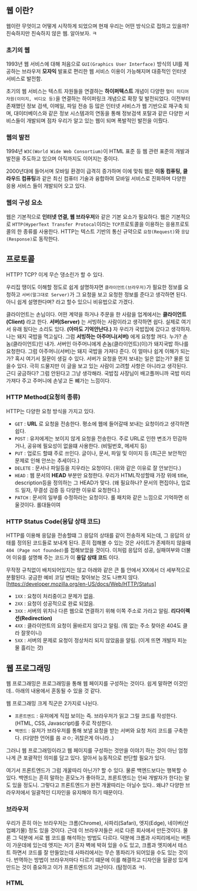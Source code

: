 ## 웹 이란?
웹이란 무엇이고 어떻게 시작하게 되었으며 현재 우리는 어떤 방식으로 접하고 있을까? 친숙하지만 친숙하지 않은 웹. 알아보자. ㅋ

### 초기의 웹

1993년 웹 서비스에 대해 처음으로 `GUI(Graphics User Interface)` 방식의 UI를 제공하는 브라우저 __**모자익**__ 발표로 편리한 웹 서비스 이용이 가능해지며 대중적인 인터넷 서비스로 발전함.


초기의 웹 서비스는 텍스트 자원들을 연결하는 **하이퍼텍스트** 개념이 다양한 `멀티 미디어 자원(이미지, 비디오 등)`을 연결하는 하이퍼링크 개념으로 확장 및 발전되었다. 이전부터 존재했던 정보 검색, 이메일, 파일 전송 등 많은 인터넷 서비스가 웹 기반으로 재구축 되며, 대이터베이스와 같은 정보 시스템과의 연동을 통해 정보검색 포탈과 같은 다양한 서비스들이 개발되며 점차 우리가 알고 있는 웹이 되며 폭발적인 발전을 이뤘다.


### 웹의 발전

1994년 `W3C(World Wide Web Consortium)`이 HTML 표준 등 웹 관련 표준의 개발과 발전을 주도하고 있으며 아직까지도 이어지는 중이다.

2000년대에 들어서며 모바일 환경이 급격히 증가하며 이에 맞춰 웹은 **이동 컴퓨팅, 클라우드 컴퓨팅**과 같은 최신 컴퓨터 기술과 융합하여 모바일 서비스로 진화하며 다양한 응용 서비스 들이 개발되어 오고 있다.


### 웹의 구성 요소

웹은 기본적으로 **인터넷 연결, 웹 브라우저**와 같은 기본 요소가 필요하다. 웹은 기본적으로 `HTTP(HyperText Transfer Protocal`이라는 `TCP`프로토콜을 이용하는 응용프로토콜의 한 종류를 사용한다. HTTP는 텍스트 기반의 통신 규약으로 `요청(Request)`와 `응답(Response)`로 동작한다. 

## 프로토콜
HTTP? TCP? 이게 무슨 댕소린가 할 수 있다.

우리집 땡이도 이해할 정도로 쉽게 설명하자면 `클라이언트(브라우저)`가 필요한 정보를 요청하고 `서버(말그대로 Server)`가 그 요청을 보고 요청한 정보를 준다고 생각하면 된다. 아니 쉽게 설명한다며? 라고 할수 있으니 비유법으로 가겠다.

클라이언트는 손님이다. 어떤 계약을 하거나 주문을 한 사람을 업계에서는 **클라이언트(Client)** 라고 한다. **서버(Server)** 는 서빙하는 사람이라고 생각하면 쉽다. 실제로 여기서 유래 됬다는 소리도 있다. __(아마도 기억안난다.)__ 자 우리가 국밥집에 갔다고 생각하자. 나는 돼지 국밥을 먹고싶다. 그럼 **서빙하는 아주머니(서버)** 에게 요청할 꺼다. 누가? 손놈(클라이언트)인 내가. 서버인 아주머니에게 손놈(클라이언트)(이)가 돼지국밥 하나를 요청한다. 그럼 아주머니(서버)는 돼지 국밥을 가져다 준다. 이 얼마나 쉽게 이해가 되는가? 혹시 여기서 질문이 생길 수 있다. 서버가 요청을 먼저 보내는 일은 없는가? 물론 있을수 있다. 극히 드물지만 이 글을 보고 있는 사람이 고려할 사항은 아니라고 생각된다. 근디 궁금하다? 그럼 안된다고 그냥 생각해라. 국밥집 사장님이 배고플꺼니까 국밥 미리 가져다 주고 주머니에 손넣고 돈 뺴가는 느낌이다.

### HTTP Method(요청의 종류)

HTTP는 다양한 요청 방식을 가지고 있다.

- `GET` : **URL** 로 요청을 전송한다. 평소에 웹에 들어갈때 보내는 요청이라고 생각하면 쉽다.
- `POST` : 유저에게는 보이지 않게 요청을 전송한다. 주로 URL로 인한 변조가 민감하거나, 공유에 필요성이 없을떄 사용한다. (비밀번호, 메세지 등)
- `PUT` : 업로드 할떄 주로 쓰인다. 글이나, 문서, 파일 및 이미지 등 (최근은 보안적인 문제로 인해 안쓰는 추세이다.)
- `DELETE` : 문서나 파일등을 지우라는 요청이다. (위와 같은 이유로 잘 안보인다.)
- `HEAD` : 웹 문서의 **HEAD** 부분만 요청한다. 우리가 HTML작성할때 가장 위에 title, description등을 정의하는 그 HEAD가 맞다. (왜 필요하나? 문서의 편집이나, 업로드 일자, 무결성 검증 등 다양한 이유로 요청한다.)
- `PATCH` : 문서의 일부를 수정하라는 요청이다. 롤 패치와 같은 느낌으로 기억하면 쉬울것이다. 롤대들이여

### HTTP Status Code(응답 상태 코드)

HTTP를 이용해 응답을 전송할떄 그 응답의 상태를 같이 전송하게 되는데, 그 응답의 상태를 정의된 코드들로 보내게 된다. 흔히 접해볼 수 있는 것은 사이트가 존제하지 않을때 `404 (Page not founded)`를 접해보았을 것이다. 이처럼 응답의 성공, 실패여부와 더불어 이유를 설명해 주는 코드가 이 **응답 상태 코드** 이다.

무작정 규칙없이 배치되어있지는 않고 아래와 같은 큰 틀 안에서 XX에서 더 세부적으로 분활된다. 궁금한 예비 코딩 변태는 찾아보는 것도 나쁘지 않다.
[https://developer.mozilla.org/en-US/docs/Web/HTTP/Status]

- `1XX` : 요청이 처리중이고 문제가 없음.
- `2XX` : 요청이 성공적으로 완료 되었음.
- `3XX` : 서버의 위치나 다른 웹으로 연결하기 위해 이쪽 주소로 가라고 알림. **리다이렉션(Redirection)**
- `4XX` : 클라이언트의 요청이 올바르지 않다고 알림. (뭐 없는 주소 찾아온 404도 클라 잘못이니)
- `5XX` : 서버의 문제로 요청이 정상처리 되지 않았음을 알림. (이게 뜨면 개발자 피눈물 흘리는 것)

## 웹 프로그래밍

웹 프로그래밍은 프로그래밍을 통해 웹 페이지를 구성하는 것이다. 쉽게 말하면 이것인데.. 아래의 내용에서 혼동될 수 있을 것 같다.

웹 프로그래밍 크게 직군은 2가지로 나뉜다.

- `프론트엔드` : 유저에게 직접 보이는 즉. 브라우저가 읽고 그릴 코드를 작성한다. (HTML, CSS, Javascript)를 주로 작성한다.
- `백엔드` : 유저가 브라우저를 통해 보낼 요청을 받는 서버와 요청 처리 코드를 구축한다. (다양한 언어를 씀 ㄹㅇ; 귀찮은게 아니라..)

그러니 웹 프로그래밍이라고 웹 페이지를 구성하는 것만을 이야기 하는 것이 아닌 엄청나게 큰 포괄적인 의미를 담고 있다. 알아서 능동적으로 판단할 필요가 있다.

여기서 프론트엔드가 그럼 개꿀따리 아닌가? 할 수 있다. 물론 백엔드보다는 행복할 수 있다. 백엔드는 흔히 말하는 혼모노가 좋아하고, 프론트엔드는 인싸 개발자가 한다는 말도 있을 정도니. 그렇다고 프론트엔드가 완전 개꿀따리는 아닐수 있다.. 왜냐? 다양한 브라우저에서 일괄적인 디자인을 유지해야 하기 때문이다.

### 브라우저
우리가 흔히 아는 브라우저는 크롬(Chrome), 사파리(Safari), 엣지(Edge), 네이버(산업폐기물) 정도 있을 것이다.
근데 이 브라우저들은 서로 다른 회사에서 만든것이다. 물론 그 덕분에 서로 웹 코드를 해석하는 방법도 다르다. 덕분에 크롬과 사피리에서는 버튼이 가운데에 있는데 엣지는 저기 혼자 벽에 박혀 있을 수도 있고, 크롬과 엣지에서 테스트 하면서 코드를 잘 만들었는데 사파리에서는 무슨 똥파리가 되어있을 수도 있는 것이다. 번역하는 방법이 브라우저마다 다르기 떄문에 이를 해결하고 디자인을 일괄성 있게 만드는 것이 중요하고 이가 프론트엔드의 고난이다. (탐정이죠 ㅋ).

### HTML

